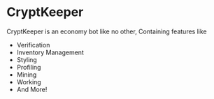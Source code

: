 # CryptKeeper
CryptKeeper is an economy bot like no other, Containing features like
- Verification
- Inventory  Management
- Styling
- Profiling
- Mining
- Working
- And More!
